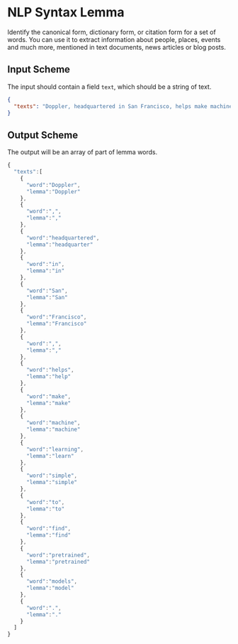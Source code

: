 # NLP Syntax Lemma
Identify the canonical form, dictionary form, or citation form for a set of words. You can use it to extract information about people, places, 
events and much more, mentioned in text documents, news articles or blog posts.
  

## Input Scheme
The input should contain a field `text`, which should be a string of text. 
``` json
{
  "texts": "Doppler, headquartered in San Francisco, helps make machine learning simple to find pretrained models."
}
```


## Output Scheme
The output will be an array of part of lemma words.

``` javascript
{
  "texts":[
    {
      "word":"Doppler",
      "lemma":"Doppler"
    },
    {
      "word":",",
      "lemma":","
    },
    {
      "word":"headquartered",
      "lemma":"headquarter"
    },
    {
      "word":"in",
      "lemma":"in"
    },
    {
      "word":"San",
      "lemma":"San"
    },
    {
      "word":"Francisco",
      "lemma":"Francisco"
    },
    {
      "word":",",
      "lemma":","
    },
    {
      "word":"helps",
      "lemma":"help"
    },
    {
      "word":"make",
      "lemma":"make"
    },
    {
      "word":"machine",
      "lemma":"machine"
    },
    {
      "word":"learning",
      "lemma":"learn"
    },
    {
      "word":"simple",
      "lemma":"simple"
    },
    {
      "word":"to",
      "lemma":"to"
    },
    {
      "word":"find",
      "lemma":"find"
    },
    {
      "word":"pretrained",
      "lemma":"pretrained"
    },
    {
      "word":"models",
      "lemma":"model"
    },
    {
      "word":".",
      "lemma":"."
    }
  ]
}
```
